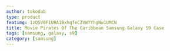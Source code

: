 ```yaml
---
author: tokodab
type: product
featimg: 1zQSV0F1URA1BxhqfeCZVWYYhgNw1UMCN
title: Movie Pirates Of The Caribbean Samsung Galaxy S9 Case
tags: [samsung, galaxy, s9]
category: [samsung]
---
```

